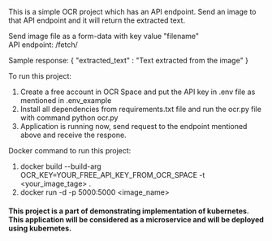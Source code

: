This is a simple OCR project which has an API endpoint. Send an image to that API endpoint and it will return the extracted text.

Send image file as a form-data with key value "filename"<br />
API endpoint: /fetch/

Sample response:
{
    "extracted_text" : "Text extracted from the image"
}

To run this project:
1) Create a free account in OCR Space and put the API key in .env file as mentioned in .env_example
2) Install all dependencies from requirements.txt file and run the ocr.py file with command python ocr.py
3) Application is running now, send request to the endpoint mentioned above and receive the respone.

Docker command to run this project:
1) docker build --build-arg OCR_KEY=YOUR_FREE_API_KEY_FROM_OCR_SPACE -t <your_image_tage> .
2) docker run -d -p 5000:5000 <image_name>

#### This project is a part of demonstrating implementation of kubernetes. This application will be considered as a microservice and will be deployed using kubernetes.
